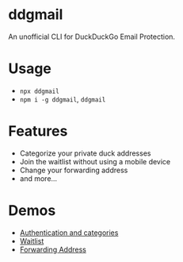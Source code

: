 # ddgmail
An unofficial CLI for DuckDuckGo Email Protection.

# Usage
- `npx ddgmail`
- `npm i -g ddgmail`, `ddgmail`

# Features
- Categorize your private duck addresses
- Join the waitlist without using a mobile device
- Change your forwarding address
- and more...

# Demos
- [Authentication and categories](https://youtu.be/YMgZ1fdiSEw)
- [Waitlist](https://youtu.be/-raXXgjGuWM)
- [Forwarding Address](https://youtu.be/-MwSPf7geMk)
